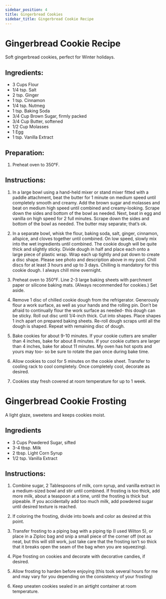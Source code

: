```yaml
---
sidebar_position: 4
title: Gingerbread Cookies
sidebar_title: Gingerbread Cookie Recipe
---
```


# Gingerbread Cookie Recipe
Soft gingerbread cookies, perfect for Winter holidays.

## Ingredients:
- 3 Cups Flour
- 1/4 tsp. Salt
- 2 tsp. Ginger	
- 1 tsp. Cinnamon			
- 1/4 tsp. Nutmeg
- 1 tsp. Baking Soda
- 3/4 Cup Brown Sugar, firmly packed	
- 3/4 Cup Butter, softened
- 1/2 Cup Molasses	
- 1 Egg
- 1 tsp. Vanilla Extract

## Preparation:
1. Preheat oven to 350°F.
 
## Instructions:
1. In a large bowl using a hand-held mixer or stand mixer fitted with a paddle attachment, beat the butter for 1 minute on medium speed until completely smooth and creamy. Add the brown sugar and molasses and beat on medium high speed until combined and creamy-looking. Scrape down the sides and bottom of the bowl as needed. Next, beat in egg and vanilla on high speed for 2 full minutes. Scrape down the sides and bottom of the bowl as needed. The butter may separate; that’s ok.
 
2. In a separate bowl, whisk the flour, baking soda, salt, ginger, cinnamon, allspice, and cloves together until combined. On low speed, slowly mix into the wet ingredients until combined. The cookie dough will be quite thick and slightly sticky. Divide dough in half and place each onto a large piece of plastic wrap. Wrap each up tightly and pat down to create a disc shape. Please see photo and description above in my post. Chill discs for at least 3 hours and up to 3 days. Chilling is mandatory for this cookie dough. I always chill mine overnight.
 
3. Preheat oven to 350°F. Line 2-3 large baking sheets with parchment paper or silicone baking mats. (Always recommended for cookies.) Set aside.

4. Remove 1 disc of chilled cookie dough from the refrigerator. Generously flour a work surface, as well as your hands and the rolling pin. Don’t be afraid to continually flour the work surface as needed- this dough can be sticky. Roll out disc until 1/4-inch thick. Cut into shapes. Place shapes 1 inch apart on prepared baking sheets. Re-roll dough scraps until all the dough is shaped. Repeat with remaining disc of dough.
 
5. Bake cookies for about 9-10 minutes. If your cookie cutters are smaller than 4 inches, bake for about 8 minutes. If your cookie cutters are larger than 4 inches, bake for about 11 minutes. My oven has hot spots and yours may too- so be sure to rotate the pan once during bake time.
 
6. Allow cookies to cool for 5 minutes on the cookie sheet. Transfer to cooling rack to cool completely. Once completely cool, decorate as desired.
 
7. Cookies stay fresh covered at room temperature for up to 1 week.

# Gingerbread Cookie Frosting
A light glaze, sweetens and keeps cookies moist.

## Ingredients
- 3 Cups Powdered Sugar, sifted
- 3-4 tbsp. Milk
- 2 tbsp. Light Corn Syrup
- 1/2 tsp. Vanilla Extract

## Instructions:
1. Combine sugar, 2 Tablespoons of milk, corn syrup, and vanilla extract in a medium-sized bowl and stir until combined. If frosting is too thick, add more milk, about a teaspoon at a time, until the frosting is thick but pipeable. If you accidentally add too much milk, add powdered sugar until desired texture is reached.  

2. If coloring the frosting, divide into bowls and color as desired at this point.

3. Transfer frosting to a piping bag with a piping tip (I used Wilton 5), or place in a Ziploc bag and snip a small piece of the corner off (not as neat, but this will still work, just take care that the frosting isn’t so thick that it breaks open the seam of the bag when you are squeezing).  

4. Pipe frosting on cookies and decorate with decorative candies, if desired.

5. Allow frosting to harden before enjoying (this took several hours for me and may vary for you depending on the consistency of your frosting)

6. Keep uneaten cookies sealed in an airtight container at room temperature.

 
